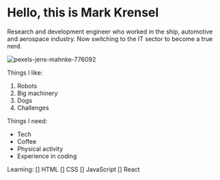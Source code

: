 # Hello, this is Mark Krensel

Research and development engineer who worked in the ship, automotive and aerospace industry. Now switching to the IT sector to become a true nerd.

![pexels-jens-mahnke-776092](https://user-images.githubusercontent.com/104423505/185947956-0aad7345-7baa-4561-835b-7c8babbc90a3.jpg)


Things I like:
1. Robots
2. Big machinery
3. Dogs
4. Challenges

Things I need:
- Tech
- Coffee
- Physical activity
- Experience in coding

Learning:
[] HTML
[] CSS
[] JavaScript
[] React
